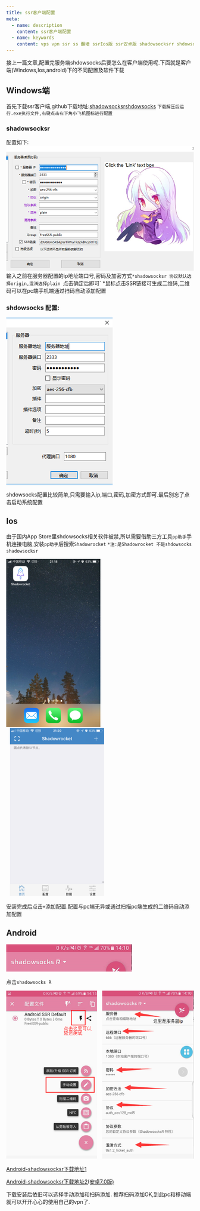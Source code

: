 ```yaml
---
title: ssr客户端配置
meta:
  - name: description
    content: ssr客户端配置
  - name: keywords
    content: vps vpn ssr ss 翻墙 ssrIos版 ssr安卓版 shadowsocksrr shdowsocks
---
```


接上一篇文章,配置完服务端shdowsocks后要怎么在客户端使用呢.下面就是客户端(Windows,Ios,android)下的不同配置及软件下载
## Windows端
 首先下载ssr客户端,github下载地址:[shadowsocksr](https://github.com/shadowsocksrr/shadowsocksr-csharp/releases)[shdowsocks](https://github.com/shadowsocks/shadowsocks-windows/releases)
 `下载解压后运行.exe执行文件,右键点击右下角小飞机图标进行配置`

### shadowsocksr

 配置如下:![ssr1](../public/img/ssrClient/ssrClient1.png)输入之前在服务器配置的ip地址端口号,密码及加密方式`*shadowsocksr 协议默认选择origin,混淆选择plain
 `点击确定后即可`
 *鼠标点击SSR链接可生成二维码,二维码可以在pc端手机端通过扫码自动添加配置

### shdowsocks 配置:

 ![ss2](../public/img/ssrClient/ssrClient2.png)

 shdowsocks配置比较简单,只需要输入ip,端口,密码,加密方式即可.最后别忘了点击启动系统配置

## Ios

 由于国内App Store里shdowsocks相关软件被禁,所以需要借助三方工具`pp助手`手机连接电脑,安装`pp助手`后搜索`Shadowrocket`
 `*注:是Shadowrocket 不是shdowsocks shadowsocksr`
  <p>
  <img src="../public/img/ssrClient/ssrClient3.png" height="450" />
  <img src="../public/img/ssrClient/ssrClient4.png"  style="margin-left:10px" height="450" />
  </p>


 安装完成后点击`+`添加配置.配置与pc端无异或通过扫描pc端生成的二维码自动添加配置

## Android

  ![ss2](../public/img/ssrClient/ssrClient5.png)

  点击`shadowsocks R`

  <p>
  <img src="../public/img/ssrClient/ssrClient6.png" height="450" />
  <img src="../public/img/ssrClient/ssrClient7.png" style="margin-left:10px" height="450" />
  </p>





 [Android-shadowsocksr下载地址1](https://www.i5seo.com/1/SSR_3.4_for_android.zip)

 [Android-shadowsocksr下载地址2(安卓7.0版)](http://www.i5seo.com/1/Android-7.0-SSR.zip)

 下载安装后依旧可以选择手动添加和扫码添加.
 推荐扫码添加OK,到此pc和移动端就可以开开心心的使用自己的vpn了.
